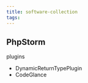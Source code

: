 ```yaml
---
title: software-collection
tags:
---
```


## PhpStorm

plugins

- DynamicReturnTypePlugin
- CodeGlance

